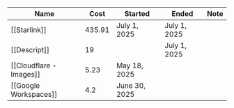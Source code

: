 | Name                    | Cost   | Started       | Ended        | Note |
| ----------------------- | ------ | ------------- | ------------ | ---- |
| [[Starlink]]            | 435.91 | July 1, 2025  | July 1, 2025 |      |
| [[Descript]]            | 19     |               | July 1, 2025 |      |
| [[Cloudflare - Images]] | 5.23   | May 18, 2025  |              |      |
| [[Google Workspaces]]   | 4.2    | June 30, 2025 |              |      |
